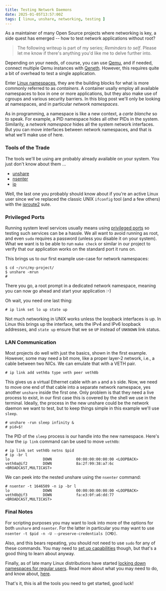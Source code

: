 ```yaml
---
title: Testing Network Daemons
date: 2025-01-05T13:57:00Z
tags: [ linux, unshare, networking, testing ]
---
```


As a maintainer of many Open Source projects where networking is key, a
side quest has emerged -- how to test network applications without root?

> The following writeup is part of my series; *Reminders to self*.
> Please let me know if there's anything you'd like me to delve
> further into.

<!--more-->

Depending on your needs, of course, you can use [Qemu][0], and if
needed, connect multiple Qemu instances with [Qeneth][1].  However,
this requires quite a bit of overhead to test a single application.

Enter [Linux namespaces][2], they are the building blocks for what is
more commonly referred to as *containers*.  A container usally employ
all available namespaces to box in one or more applications, but they
also make use of cgroups and various security barriers.  In this blog
post we'll only be looking at namespaces, and in particular *network
namespaces*.

As in programming, a namespace is like a new context, a *carte blanche*
so to speak.  For example, a PID namespace hides all other PIDs in the
system.  Similarily, a *network namespace* hides all the system network
interfaces.  But you can move interfaces between network namespaces, and
that is what we'll make use of here.

### Tools of the Trade

The tools we'll be using are probably already available on your system.
You just don't know about them ... 

 - [unshare][3]
 - [nsenter][4]
 - [ip][5]

Well, the last one you probably should know about if you're an active
Linux user since we've replaced the classic UNIX `ifconfig` tool (and
a few others) with the [iproute2][5] sute.


### Privileged Ports

Running system level services usually means using [privileged ports][6]
so testing such services can be a hassle.  We all want to avoid running
as root, and even `sudo` requires a password (unless you disable it on
your system).  What we want is to be able to run `make check` or similar
in our project to verify that our application works on the standard port
it runs on.

This brings us to our first example use-case for network namespaces:

    $ cd ~/src/my-project/
    $ unshare -mrun
	#

There you go, a root prompt in a dedicated network namespace, meaning
you can now go ahead and start your application :-)

Oh wait, you need one last thing:

	# ip link set lo up state up

Not much networking in UNIX works unless the loopback interfaces is up.
In Linux this brings up the interface, sets the IPv4 and IPv6 loopback 
addresses, and `state up` ensure that we se `UP` instead of `UNKNOWN`
link status.


### LAN Communication

Most projects do well with just the basics, shown in the first example.
However, some may need a bit more, like a proper layer-2 network, i.e.,
a cable between two NICs.  We can emulate that with a VETH pair.

	# ip link add veth0a type veth peer veth0b

This gives us a virtual Ethernet cable with an `a` and a `b` side.  Now,
we need to move one end of that cable into a separate network namespace,
yes another `unshare` inside the first one.  Only problem is that they
need a live process to exist, in our first case this is covered by the
shell we use in the terminal.  Ideally, the process in the new unshare
could be the network daemon we want to test, but to keep things simple
in this example we'll use `sleep`.

    # unshare -run sleep infinity &
	# pid=$!

The PID of the `sleep` process is our handle into the new namespace.
Here's how the `ip link` command can be used to move `veth0b`:

    # ip link set veth0b netns $pid
	# ip -br l
    lo               DOWN           00:00:00:00:00:00 <LOOPBACK> 
    veth0a@if2       DOWN           8a:2f:99:38:a7:6c <BROADCAST,MULTICAST> 

We can peek into the nested unshare using the `nsenter` command:

    # nsenter -t 1646509 -n ip -br l
    lo               DOWN           00:00:00:00:00:00 <LOOPBACK> 
	veth0b@if3       DOWN           fa:e3:0f:a6:dd:77 <BROADCAST,MULTICAST> 


### Final Notes

For scripting purposes you may want to look into more of the options for
both `unshare` and `nsenter`.  For the latter in particular you may want
to use `nsenter -t $pid -n -U --preserve-credentials [CMD]`.

Also, and this bears repeating, you should not need to use `sudo` for
any of these commands.  You may need to [set up capabilities][7] though,
but that's a good thing to learn about anyway.

Finally, as of late many Linux distributions have started [locking down
namespaces for regular users][8].  Read more about what you may need to
do, and know about, [here][9].

That's it, this is all the tools you need to get started, good luck!

[0]: https://www.qemu.org/
[1]: https://github.com/wkz/qeneth
[2]: https://man7.org/linux/man-pages/man7/namespaces.7.html
[3]: https://man7.org/linux/man-pages/man1/unshare.1.html
[4]: https://man7.org/linux/man-pages/man1/nsenter.1.html
[5]: https://en.wikipedia.org/wiki/Iproute2
[6]: https://www.w3.org/Daemon/User/Installation/PrivilegedPorts.html
[7]: https://troglobit.com/2016/12/11/a-life-without-sudo/
[8]: https://ubuntu.com/blog/ubuntu-23-10-restricted-unprivileged-user-namespaces
[9]: https://www.baeldung.com/linux/kernel-enable-user-namespaces
